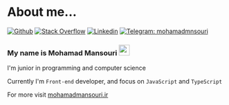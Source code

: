 # About me... 
[![Github](https://img.shields.io/badge/GitHub-100000?style=flat&logo=github&logoColor=white)](https://github.com/MohamadMansourii) 
[![Stack Overflow](https://img.shields.io/badge/Stack_Overflow-D64A17?style=flat&logo=stack-overflow&logoColor=white)](https://stackoverflow.com/users/11864721/mohamadmansouri) 
[![Linkedin](https://img.shields.io/badge/LinkedIn-0077B5?style=flat&logo=linkedin&logoColor=white)](https://www.linkedin.com/in/mohammadmansourii/) 
[![Telegram: mohamadmnsouri](https://img.shields.io/badge/-Telegram-2CA5E0?style=flat&logo=Telegram&logoColor=white&link=https://www.telegram.me/mohamadmnsouri/)](https://www.telegram.me/mohamadmnsouri/) 


### My name is Mohamad Mansouri <img src="https://github.githubassets.com/images/mona-loading-dark.gif" width="25" height="25">
I'm junior in programming and computer science

Currently I'm `Front-end` developer, and focus on `JavaScript` and `TypeScript`

For more visit [mohamadmansouri.ir](https://mohamadmansouri.ir)
